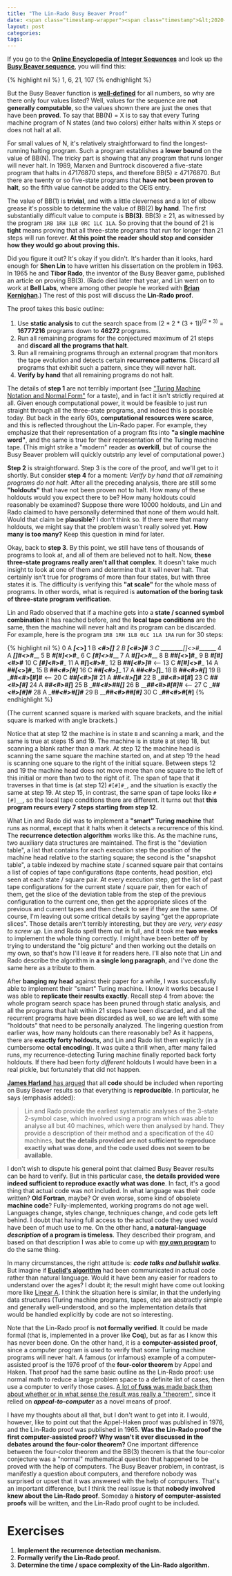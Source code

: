 ```yaml
---
title: "The Lin-Rado Busy Beaver Proof"
date: <span class="timestamp-wrapper"><span class="timestamp">&lt;2020-12-15 Tue&gt;</span></span>
layout: post
categories:
tags:
---
```

If you go to the **[Online Encyclopedia of Integer Sequences](https://oeis.org/)** and look up the **[Busy Beaver sequence](https://oeis.org/A060843)**, you will find this:

{% highlight nil %}
1, 6, 21, 107
{% endhighlight %}

But the Busy Beaver function is **[well-defined](https://nickdrozd.github.io/2020/10/15/busy-beaver-well-defined.html)** for all numbers, so why are there only four values listed? Well, values for the sequence are **not generally computable**, so the values shown there are just the ones that have been **proved**. To say that BB(N) = X is to say that every Turing machine program of N states (and two colors) either halts within X steps or does not halt at all.

For small values of N, it's relatively straightforward to find the longest-running halting program. Such a program establishes a **lower bound** on the value of BB(N). The tricky part is showing that any program that runs longer will never halt. In 1989, Marxen and Buntrock discovered a five-state program that halts in 47176870 steps, and therefore BB(5) ≥ 47176870. But there are twenty or so five-state programs that **have not been proven to halt**, so the fifth value cannot be added to the OEIS entry.

The value of BB(1) is **trivial**, and with a little cleverness and a lot of elbow grease it's possible to determine the value of BB(2) **by hand**. The first substantially difficult value to compute is **BB(3)**. BB(3) ≥ 21, as witnessed by the program `1RB 1RH 1LB 0RC 1LC 1LA`. So proving that the bound of 21 is **tight** means proving that all three-state programs that run for longer than 21 steps will run forever. **At this point the reader should stop and consider how they would go about proving this.**

Did you figure it out? It's okay if you didn't. It's harder than it looks, hard enough for **Shen Lin** to have written his dissertation on the problem in 1963. In 1965 he and **Tibor Rado**, the inventor of the Busy Beaver game, published an article on proving BB(3). (Rado died later that year, and Lin went on to work at **Bell Labs**, where among other people he worked with **[Brian Kernighan](https://nickdrozd.github.io/2020/05/28/kernighan-pronunciation.html)**.) The rest of this post will discuss the **Lin-Rado proof**.

The proof takes this basic outline:

1.  Use **static analysis** to cut the search space from (2 \* 2 \* (3 + 1))<sup>(2 \* 3)</sup> = **16777216** programs down to **46272** programs.
2.  Run all remaining programs for the conjectured maximum of 21 steps and **discard all the programs that halt**.
3.  Run all remaining programs through an external program that monitors the tape evolution and detects certain **recurrence patterns**. Discard all programs that exhibit such a pattern, since they will never halt.
4.  **Verify by hand** that all remaining programs do not halt.

The details of **step 1** are not terribly important (see ["Turing Machine Notation and Normal Form"](https://nickdrozd.github.io/2020/10/04/turing-machine-notation-and-normal-form.html) for a taste), and in fact it isn't strictly required at all. Given enough computational power, it would be feasible to just run straight through all the three-state programs, and indeed this is possible today. But back in the early 60s, **computational resources were scarce**, and this is reflected throughout the Lin-Rado paper. For example, they emphasize that their representation of a program fits into **"a single machine word"**, and the same is true for their representation of the Turing machine tape. (This might strike a "modern" reader as **overkill**, but of course the Busy Beaver problem will quickly outstrip any level of computational power.)

**Step 2** is straightforward. Step 3 is the core of the proof, and we'll get to it shortly. But consider **step 4** for a moment: *Verify by hand that all remaining programs do not halt.* After all the preceding analysis, there are still some **"holdouts"** that have not been proven not to halt. How many of these holdouts would you expect there to be? How many holdouts could reasonably be examined? Suppose there were 10000 holdouts, and Lin and Rado claimed to have personally determined that none of them would halt. Would that claim be **plausible**? I don't think so. If there were that many holdouts, we might say that the problem wasn't really solved yet. **How many is too many?** Keep this question in mind for later.

Okay, back to **step 3**. By this point, we still have tens of thousands of programs to look at, and all of them are believed not to halt. Now, **these three-state programs really aren't all that complex**. It doesn't take much insight to look at one of them and determine that it will never halt. That certainly isn't true for programs of more than four states, but with three states it is. The difficulty is verifying this **"at scale"** for the whole mass of programs. In other words, what is required is **automation of the boring task of three-state program verification**.

Lin and Rado observed that if a machine gets into a **state / scanned symbol combination** it has reached before, and the **local tape conditions** are the same, then the machine will never halt and its program can be discarded. For example, here is the program `1RB 1RH 1LB 0LC 1LA 1RA` run for 30 steps:

{% highlight nil %}
 0 A _________[<_>]________
 1 B _________<#>[_]_______
 2 B _________[<#>]#_______
 3 C ________[_]<_>#_______
 4 A _______[_]#<_>#_______
 5 B _______#[#]<_>#_______
 6 C _______[#]_<_>#_______
 7 A _______#[_]<_>#_______
 8 B _______##[<_>]#_______
 9 B _______#[#]<#>#_______
10 C _______[#]_<#>#_______
11 A _______#[_]<#>#_______
12 B _______##[<#>]#_______  <--
13 C _______#[#]<_>#_______
14 A _______##[<_>]#_______
15 B _______##<#>[#]_______
16 C _______##[<#>]________
17 A _______##<#>[_]_______
18 B _______##<#>#[_]______
19 B _______##<#>[#]#______  <--
20 C _______##[<#>]_#______
21 A _______##<#>[_]#______
22 B _______##<#>#[#]______
23 C _______##<#>[#]_______
24 A _______##<#>#[_]______
25 B _______##<#>##[_]_____
26 B _______##<#>#[#]#_____  <--
27 C _______##<#>[#]_#_____
28 A _______##<#>#[_]#_____
29 B _______##<#>##[#]_____
30 C _______##<#>#[#]______
{% endhighlight %}

(The current scanned square is marked with square brackets, and the initial square is marked with angle brackets.)

Notice that at step 12 the machine is in state `B` and scanning a mark, and the same is true at steps 15 and 19. The machine is in state `B` at step 18, but scanning a blank rather than a mark. At step 12 the machine head is scanning the same square the machine started on, and at step 19 the head is scanning one square to the right of the initial square. Between steps 12 and 19 the machine head does not move more than one square to the left of this initial or more than two to the right of it. The span of tape that it traverses in that time is (at step 12) `#[#]#_`, and the situation is exactly the same at step 19. At step 15, in contrast, the same span of tape looks like `#[#]__`, so the local tape conditions there are different. It turns out that **this program recurs every 7 steps starting from step 12**.

What Lin and Rado did was to implement a **"smart" Turing machine** that runs as normal, except that it halts when it detects a recurrence of this kind. The **recurrence detection algorithm** works like this. As the machine runs, two auxiliary data structures are maintained. The first is the "deviation table", a list that contains for each execution step the position of the machine head relative to the starting square; the second is the "snapshot table", a table indexed by machine state / scanned square pair that contains a list of copies of tape configurations (tape contents, head position, etc) seen at each state / square pair. At every execution step, get the list of past tape configurations for the current state / square pair, then for each of them, get the slice of the deviation table from the step of the previous configuration to the current one, then get the appropriate slices of the previous and current tapes and then check to see if they are the same. Of course, I'm leaving out some critical details by saying "get the appropriate slices". Those details aren't terribly interesting, but they are *very, very easy to screw up*. Lin and Rado spell them out in full, and it took me **two weeks** to implement the whole thing correctly. I might have been better off by trying to understand the "big picture" and then working out the details on my own, so that's how I'll leave it for readers here. I'll also note that Lin and Rado describe the algorithm in **a single long paragraph**, and I've done the same here as a tribute to them.

After **banging my head** against their paper for a while, I was successfully able to implement their "smart" Turing machine. I know it works because I was able to **replicate their results exactly**. Recall step 4 from above: the whole program search space has been pruned through static analysis, and all the programs that halt within 21 steps have been discarded, and all the recurrent programs have been discarded as well, so we are left with some "holdouts" that need to be personally analyzed. The lingering question from earlier was, how many holdouts can there reasonably be? As it happens, there are **exactly forty holdouts**, and Lin and Rado list them explictly (in a cumbersome **octal encoding**). It was quite a thrill when, after many failed runs, my recurrence-detecting Turing machine finally reported back forty holdouts. If there had been forty *different* holdouts I would have been in a real pickle, but fortunately that did not happen.

[**James Harland** has argued](https://arxiv.org/pdf/1610.03184.pdf) that all **code** should be included when reporting on Busy Beaver results so that everything is **reproducible**. In particular, he says (emphasis added):

> Lin and Rado provide the earliest systematic analyses of the 3-state 2-symbol case, which involved using a program which was able to analyse all but 40 machines, which were then analysed by hand. They provide a description of their method and a specification of the 40 machines, **but the details provided are not sufficient to reproduce exactly what was done, and the code used does not seem to be available**.

I don't wish to dispute his general point that claimed Busy Beaver results can be hard to verify. But in this particular case, **the details provided were indeed sufficient to reproduce exactly what was done**. In fact, it's a good thing that actual code was not included. In what language was their code written? **Old Fortran**, maybe? Or even worse, some kind of obsolete **machine code**? Fully-implemented, working programs do not age well. Languages change, styles change, techniques change, and code gets left behind. I doubt that having full access to the actual code they used would have been of much use to me. On the other hand, **a natural-language *description* of a program is timeless**. They described their program, and based on that description I was able to come up with **[my own program](https://github.com/nickdrozd/pytur/blob/f5588e194b157b8f45d4fed466f479a0c0d011c9/turing.py#L120)** to do the same thing.

In many circumstances, the right attitude is: ***code talks and bullshit walks***. But imagine if **[Euclid's algorithm](https://en.wikipedia.org/wiki/Euclidean_algorithm)** had been communicated in actual code rather than natural language. Would it have been any easier for readers to understand over the ages? I doubt it; the result might have come out looking more like [Linear A](https://en.wikipedia.org/wiki/Linear_A). I think the situation here is similar, in that the underlying data structures (Turing machine programs, tapes, etc) are abstractly simple and generally well-understood, and so the implementation details that would be handled explicitly by code are not so interesting.

Note that the Lin-Rado proof is **not formally verified**. It could be made formal (that is, implemented in a prover like **Coq**), but as far as I know this has never been done. On the other hand, it is a **computer-assisted proof**, since a computer program is used to verify that some Turing machine programs will never halt. A famous (or infamous) example of a computer-assisted proof is the 1976 proof of the **four-color theorem** by Appel and Haken. That proof had the same basic outline as the Lin-Rado proof: use normal math to reduce a large problem space to a definite list of cases, then use a computer to verify those cases. [A lot of **fuss** was made back then about whether or in what sense the result was really a "theorem"](http://www.thatmarcusfamily.org/philosophy/Course_Websites/Math_S08/Readings/tymoczko.pdf), since it relied on ***appeal-to-computer*** as a novel means of proof.

I have my thoughts about all that, but I don't want to get into it. I would, however, like to point out that the Appel-Haken proof was published in 1976, and the Lin-Rado proof was published in 1965. **Was the Lin-Rado proof the first computer-assisted proof? Why wasn't it ever discussed in the debates around the four-color theorem?** One important difference between the four-color theorem and the BB(3) theorem is that the four-color conjecture was a "normal" mathematical question that happened to be proved with the help of computers. The Busy Beaver problem, in contrast, is manifestly a question about computers, and therefore nobody was surprised or upset that it was answered with the help of computers. That's an important difference, but I think the real issue is that **nobody involved knew about the Lin-Rado proof**. Someday a **history of computer-assisted proofs** will be written, and the Lin-Rado proof ought to be included.


# Exercises

1.  **Implement the recurrence detection mechanism.**
2.  **Formally verify the Lin-Rado proof.**
3.  **Determine the time / space complexity of the Lin-Rado algorithm.**
